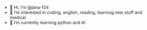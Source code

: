 - 👋 Hi, I’m @jana-f24
- 👀 I’m interested in coding, english, reading, learning new stuff and medical.
- 🌱 I’m currently learning python and AI

<!---
jana-f24/jana-f24 is a ✨ special ✨ repository because its `README.md` (this file) appears on your GitHub profile.
You can click the Preview link to take a look at your changes.
--->
